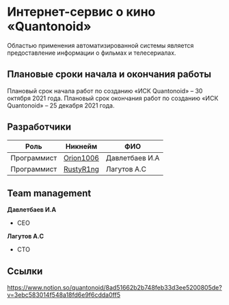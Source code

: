 # Интернет-сервис о кино «Quantonoid»

Областью применения автоматизированной системы является предоставление информации о фильмах и телесериалах.


## Плановые сроки начала и окончания работы

Плановый срок начала работ по созданию «ИСК Quantonoid» – 30 октября 2021 года. Плановый срок окончания работ по созданию «ИСК Quantonoid» – 25 декабря 2021 года.

## Разработчики 


| Роль | Никнейм | ФИО                      |
|----------------|------------------|--------------------------|
| Программист        | [Orion1006](https://github.com/Orion1006)       | Давлетбаев И.А            |
| Программист        | [RustyR1ng](https://github.com/RustyR1ng)       | Лагутов А.С              |

## Team management

**Давлетбаев И.А**

 - CEO
 

**Лагутов А.С**

 - CTO
 
 ## Ссылки
 https://www.notion.so/quantonoid/8ad51662b2b748feb33d3ee5200805de?v=3ebc583014f548a18fd6e9f6cdda0ff5
